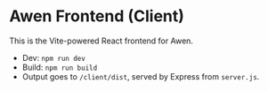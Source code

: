 # Awen Frontend (Client)

This is the Vite-powered React frontend for Awen.

- Dev: `npm run dev`
- Build: `npm run build`
- Output goes to `/client/dist`, served by Express from `server.js`.
